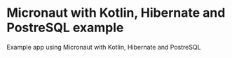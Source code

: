 # Micronaut with Kotlin, Hibernate and PostreSQL example

Example app using Micronaut with Kotlin, Hibernate and PostreSQL
